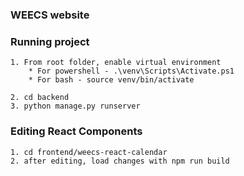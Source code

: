 ### WEECS website

### Running project
    1. From root folder, enable virtual environment 
        * For powershell - .\venv\Scripts\Activate.ps1
        * For bash - source venv/bin/activate

    2. cd backend
    3. python manage.py runserver

### Editing React Components

    1. cd frontend/weecs-react-calendar
    2. after editing, load changes with npm run build

    
    